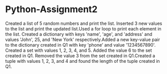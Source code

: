 # Python-Assignment2
 Created a list of 5 random numbers and print the list. Inserted 3 new values to the list and print the updated list.Used a for loop to print each element in the list. Created a dictionary with keys 'name', 'age', and 'address' and values 'John', 25, and 'New York' respectively.Added a new key-value pair to the dictionary created in Q1 with key 'phone' and value '1234567890'. Created a set with values 1, 2, 3, 4, and 5. Added the value 6 to the set created in Q1. Removed the value 3 from the set created in Q1.Created a tuple with values 1, 2, 3, and 4 and found the length of the tuple created in Q1.

